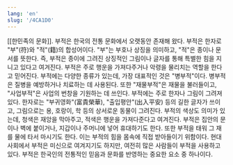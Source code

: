```yaml
---
lang: 'en'
slug: '/4CA1D0'
---
```


[[한민족의 문화]]. 부적은 한국의 전통 문화에서 오랫동안 존재해 왔다. 부적은 한자로 "부"(符)와 "적"(籍)의 합성어이다. "부"는 부호나 상징을 의미하고, "적"은 종이나 문서를 뜻한다. 즉, 부적은 종이에 그려진 상징적인 그림이나 글자를 통해 특별한 힘을 지니고 있다고 여겨진다. 부적은 주로 행운을 가져다주거나 악령을 물리치는 역할을 한다고 믿어진다. 부적에는 다양한 종류가 있는데, 가장 대표적인 것은 "병부적"이다. 병부적은 질병을 예방하거나 치료하는 데 사용된다. 또한 "재물부적"은 재물을 불러들이고, "사업부적"은 사업의 번창을 기원하는 데 쓰인다. 부적에는 주로 한자나 그림이 그려져 있다. 한자로는 "부귀영화"(富貴榮華), "출입평안"(出入平安) 등의 길한 글자가 쓰이고, 그림으로는 용, 호랑이, 학 등의 상서로운 동물이 그려진다. 부적의 색상도 의미가 있는데, 청색은 재앙을 막아주고, 적색은 행운을 가져다준다고 여겨진다. 부적은 집안의 문이나 벽에 붙이거나, 지갑이나 주머니에 넣어 휴대하기도 한다. 또한 부적을 태워 그 재를 물에 타서 마시기도 한다. 이는 부적의 힘을 몸속에 직접 받아들이기 위함이다. 현대 사회에서 부적은 미신으로 여겨지기도 하지만, 여전히 많은 사람들이 부적을 사용하고 있다. 부적은 한국인의 전통적인 믿음과 문화를 반영하는 중요한 요소 중 하나이다.

